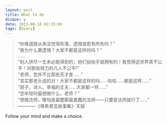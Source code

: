 ```yaml
---
layout: post
title: What to do
disqus: y
date: 2013-08-18 02:33:09
tags: [Diary]
---
```


> “你难道就从来没觉得失落，遗憾或若有所失吗？”  
> “我为什么要遗憾？大家不都是这样的吗？“  
> ......  
> “别人拼尽一生未必能得到的，他们抬抬手就拥有的！我觉得这世界真不公平！对那些努力的凡人不公平!“  
> ”老师，您并不比那些天才差......“  
> “其实那老头说的对！大家不都是这样的吗......哈哈......都是这样......”  
> “厨子，诗人，幸福的丈夫......大家都一样......”  
> “您年轻时最想做什么，老师？”  
> “想做法师，哪怕是最蹩脚最愚蠢的法师——只要是法师就行了......”  
> ————《塔希里亚故事集》· 天赋  

Follow your mind and make a choice.
